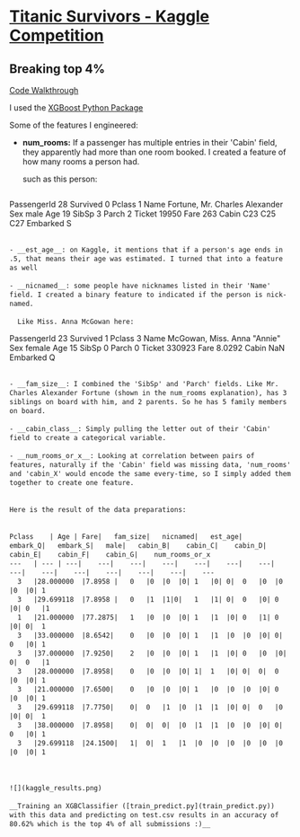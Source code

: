# [Titanic Survivors - Kaggle Competition](https://www.kaggle.com/c/titanic)
## Breaking top 4%

[Code Walkthrough](Walkthrough.ipynb)

I used the [XGBoost Python Package](https://xgboost.readthedocs.io/en/latest/index.html)

Some of the features I engineered:

- __num_rooms:__ If a passenger has multiple entries in their 'Cabin' field, they apparently had more than one room booked. I created a feature of how many rooms a person had.

  such as this person:

  ```
PassengerId                                28
Survived                                    0
Pclass                                      1
Name           Fortune, Mr. Charles Alexander
Sex                                      male
Age                                        19
SibSp                                       3
Parch                                       2
Ticket                                  19950
Fare                                      263
Cabin                             C23 C25 C27
Embarked                                    S
```

- __est_age__: on Kaggle, it mentions that if a person's age ends in .5, that means their age was estimated. I turned that into a feature as well

- __nicnamed__: some people have nicknames listed in their 'Name' field. I created a binary feature to indicated if the person is nick-named.

  Like Miss. Anna McGowan here:
  ```
  PassengerId                             23
Survived                                 1
Pclass                                   3
Name           McGowan, Miss. Anna "Annie"
Sex                                 female
Age                                     15
SibSp                                    0
Parch                                    0
Ticket                              330923
Fare                                8.0292
Cabin                                  NaN
Embarked                                 Q
  ```

- __fam_size__: I combined the 'SibSp' and 'Parch' fields. Like Mr. Charles Alexander Fortune (shown in the num_rooms explanation), has 3 siblings on board with him, and 2 parents. So he has 5 family members on board.

- __cabin_class__: Simply pulling the letter out of their 'Cabin' field to create a categorical variable.

- __num_rooms_or_x__: Looking at correlation between pairs of features, naturally if the 'Cabin' field was missing data, 'num_rooms' and 'cabin_X' would encode the same every-time, so I simply added them together to create one feature.


Here is the result of the data preparations:


  Pclass	| Age |	Fare|	fam_size|	nicnamed|	est_age|	embark_Q|	embark_S|	male|	cabin_B|	cabin_C|	cabin_D|	cabin_E|	cabin_F|	cabin_G|	num_rooms_or_x
  ---	| --- |	---|	---|	---|	---|	---|	---|	---|	---|	---|	---|	---|	---|	---|	---
	3	|28.000000	|7.8958 |	0	|0	|0	|0|	1	|0|	0|	0	|0	|0	|0	|0|	1
	3	|29.699118	|7.8958 |	0	|1	|1|0|	1	|1|	0|	0	|0|	0	|0|	0	|1
	1	|21.000000	|77.2875|	1	|0	|0	|0|	1	|1	|0|	0	|1|	0	|0|	0|	1
	3	|33.000000	|8.6542|	0	|0	|0	|0|	1	|1	|0	|0	|0|	0|	0	|0|	1
	3	|37.000000	|7.9250|	2	|0	|0	|0|	1	|1	|0|	0	|0	|0|	0|	0	|1
	3	|28.000000	|7.8958|	0	|0	|0	|0|	1|	1	|0|	0|	0|	0	|0	|0|	1
	3	|21.000000	|7.6500|	0	|0	|0	|0|	1	|0	|0	|0	|0|	0	|0	|0|	1
	3	|29.699118	|7.7750|	0|	0	|1	|0	|1	|1	|0|	0|	0	|0	|0|	0|	1
	3	|38.000000	|7.8958|	0|	0|	0|	|0	|1	|1	|0	|0	|0|	0|	0	|0|	1
	3	|29.699118	|24.1500|	1|	0|	1	|1	|0	|0	|0	|0	|0	|0	|0	|0|	1



![](kaggle_results.png)

__Training an XGBClassifier ([train_predict.py](train_predict.py)) with this data and predicting on test.csv results in an accuracy of 80.62% which is the top 4% of all submissions :)__
